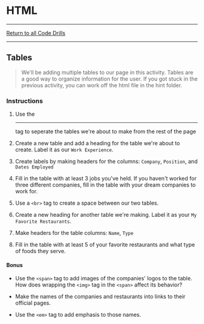 # HTML

<hr> 

[Return to all Code Drills](../../README.md)

<hr> 

## Tables

> We'll be adding multiple tables to our page in this activity. Tables are a good way to organize information for the user. If you got stuck in the previous activity, you can work off the html file in the hint folder.

### Instructions

1. Use the <hr> tag to seperate the tables we're about to make from the rest of the page

2. Create a new table and add a heading for the table we're about to create. Label it as our `Work Experience`.

3. Create labels by making headers for the columns: `Company`, `Position`, and `Dates Employed`

4. Fill in the table with at least 3 jobs you've held. If you haven't worked for three different companies, fill in the table with your dream companies to work for.

5. Use a `<br>` tag to create a space between our two tables.

6. Create a new heading for another table we're making. Label it as your `My Favorite Restaurants`.

7. Make headers for the table columns: `Name`, `Type`

8. Fill in the table with at least 5 of your favorite restaurants and what type of foods they serve.

#### Bonus
* Use the `<span>` tag to add images of the companies' logos to the table. How does wrapping the `<img>` tag in the `<span>` affect its behavior?

* Make the names of the companies and restaurants into links to their official pages.

* Use the `<em>` tag to add emphasis to those names.
